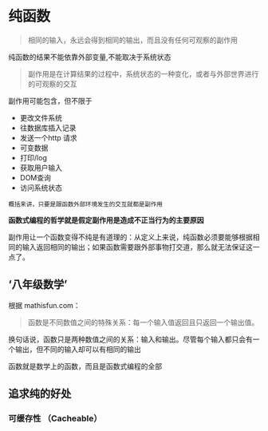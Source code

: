 # 纯函数

> 相同的输入，永远会得到相同的输出，而且没有任何可观察的副作用

纯函数的结果不能依靠外部变量,不能取决于系统状态

> 副作用是在计算结果的过程中，系统状态的一种变化，或者与外部世界进行的可观察的交互

副作用可能包含，但不限于

* 更改文件系统
* 往数据库插入记录
* 发送一个http 请求
* 可变数据
* 打印/log
* 获取用户输入
* DOM查询
* 访问系统状态

`概括来讲，只要是跟函数外部环境发生的交互就都是副作用`

**函数式编程的哲学就是假定副作用是造成不正当行为的主要原因**

副作用让一个函数变得不纯是有道理的：从定义上来说，纯函数必须要能够根据相同的输入返回相同的输出；如果函数需要跟外部事物打交道，那么就无法保证这一点了。

## ‘八年级数学’
根据 mathisfun.com：
> 函数是不同数值之间的特殊关系：每一个输入值返回且只返回一个输出值。


换句话说，函数只是两种数值之间的关系：输入和输出。尽管每个输入都只会有一个输出，但不同的输入却可以有相同的输出

函数就是数学上的函数，而且是函数式编程的全部

## 追求纯的好处

### 可缓存性 （Cacheable）